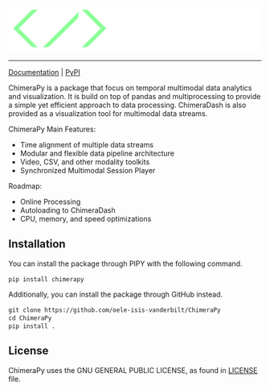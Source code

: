 ![logo](docs/_static/chimerapy_logo_with_name.png)

--------------------------------------------------------------------------------

[Documentation](https://oele-isis-vanderbilt.github.io/ChimeraPy) | [PyPI](https://pypi.org/project/chimerapy/)

ChimeraPy is a package that focus on temporal multimodal data analytics 
and visualization. It is build on top of pandas and multiprocessing to
provide a simple yet efficient approach to data processing. ChimeraDash
is also provided as a visualization tool for multimodal data streams.

ChimeraPy Main Features:
 - Time alignment of multiple data streams
 - Modular and flexible data pipeline architecture 
 - Video, CSV, and other modality toolkits
 - Synchronized Multimodal Session Player

Roadmap: 
 - Online Processing
 - Autoloading to ChimeraDash
 - CPU, memory, and speed optimizations

## Installation

You can install the package through PIPY with the following command.

```
pip install chimerapy
```

Additionally, you can install the package through GitHub instead.

```
git clone https://github.com/oele-isis-vanderbilt/ChimeraPy
cd ChimeraPy
pip install .
```

## License

ChimeraPy uses the GNU GENERAL PUBLIC LICENSE, as found in [LICENSE](https://oele-isis-vanderbilt/ChimeraPy/blob/main/LICENSE) file.
